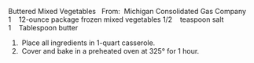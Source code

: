 Buttered Mixed Vegetables
 
From:  Michigan Consolidated Gas Company
 
 
1    12-ounce package frozen mixed vegetables
1/2    teaspoon salt
1    Tablespoon butter
 
 
1.  Place all ingredients in 1-quart casserole.
2.  Cover and bake in a preheated oven at 325° for 1 hour.
